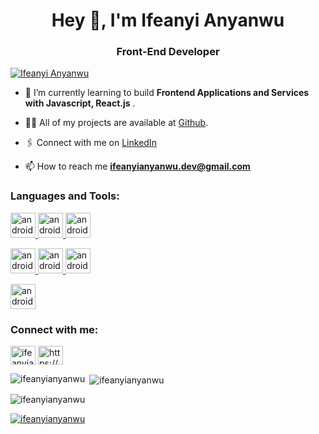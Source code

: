 <h1 align="center">Hey  👋, I'm Ifeanyi Anyanwu</h1>
<h3 align="center"> Front-End Developer </h3>

<!-- <p align="left"> <img src="https://komarev.com/ghpvc/?username=davidekete&label=Profile&theme=onedark%20views&color=0e75b6&style=flat" alt="ifeanyianyanwu" /> </p> -->


<p align="left"> <a href="https://twitter.com/ifeanyianyanwu_" target="blank"><img src="https://img.shields.io/twitter/follow/dev_delgo?logo=twitter&style=for-the-badge" alt="Ifeanyi Anyanwu" /></a> </p>


- 🌱 I’m currently learning to build **Frontend Applications and Services with Javascript, React.js** .

- 👨‍💻 All of my projects are available at [Github](https://github.com/ifeanyianyanwu_).

- 🖇 Connect with me on [LinkedIn](https://www.linkedin.com/in/anyanwu-ifeanyi)

- 📫 How to reach me **ifeanyianyanwu.dev@gmail.com**




<h3 align="left">Languages and Tools:</h3>

<p>
  <a href="https://developer.mozilla.org/en-US/docs/Learn/Getting_started_with_the_web/HTML_basics">
    <img src="https://upload.wikimedia.org/wikipedia/commons/6/61/HTML5_logo_and_wordmark.svg" alt="android" width="40" height="40"/> 
  </a>
  <a href="https://developer.mozilla.org/en-US/docs/Web/CSS">
    <img src="https://upload.wikimedia.org/wikipedia/commons/d/d5/CSS3_logo_and_wordmark.svg" alt="android" width="40" height="40"/> 
  </a>
  <a href="https://tailwindcss.com/">
    <img src="https://upload.wikimedia.org/wikipedia/commons/d/d5/Tailwind_CSS_Logo.svg" alt="android" width="40" height="40"/></p>
  </a>
  <a href="https://developer.mozilla.org/en-US/docs/Web/JavaScript">
    <img src="https://upload.wikimedia.org/wikipedia/commons/9/99/Unofficial_JavaScript_logo_2.svg" alt="android" width="40" height="40"/>
  </a>
  <a href="https://beta.reactjs.org/">
    <img src="https://upload.wikimedia.org/wikipedia/commons/a/a7/React-icon.svg" alt="android" width="40" height="40"/>
  </a>
  <a href="https://www.typescriptlang.org/">
    <img src="https://upload.wikimedia.org/wikipedia/commons/4/4c/Typescript_logo_2020.svg" alt="android" width="40" height="40"/></p>
  </a>
  <a href="https://redux.js.org/">
    <img src="https://raw.githubusercontent.com/reduxjs/redux/master/logo/logo.png" alt="android" width="40" height="40"/></p>
  </a>
</p>

<h3 align="left">Connect with me:</h3>
<p align="left">
<a href="https://twitter.com/delgo__" target="blank"><img align="center" src="https://raw.githubusercontent.com/rahuldkjain/github-profile-readme-generator/master/src/images/icons/Social/twitter.svg" alt="ifeanyianyanwu" height="30" width="40" /></a>
<a href="https://www.linkedin.com/in/anyanwu-ifeanyi" target="blank"><img align="center" src="https://raw.githubusercontent.com/rahuldkjain/github-profile-readme-generator/master/src/images/icons/Social/linked-in-alt.svg" alt="https://ng.linkedin.com/in/anyanwu-ifeanyi?challengeId=AQEjmFjYPXxIWQAAAYAnFThFIXwVCxH7uXZGq4x8bBT-nbzsqAWbXtN-ymsHSyUyZiCDBuMV0Jn6kABvR-IQx-KpB2NO50cIIw&submissionId=542ba375-5bb4-e516-edc9-0c9afdb89560" height="30" width="40" /></a>




<p><img align="left" src="https://github-readme-stats.vercel.app/api/top-langs?username=ifeanyianyanwu&show_icons=true&locale=en&layout=compact&theme=onedark" alt="ifeanyianyanwu" /></p>

<p>&nbsp;<img align="center" src="https://github-readme-stats.vercel.app/api?username=ifeanyianyanwu&show_icons=true&locale=en&theme=onedark" alt="ifeanyianyanwu" /></p>

<p><img align="center" src="https://github-readme-streak-stats.herokuapp.com/?user=ifeanyianyanwu&&theme=onedark" alt="ifeanyianyanwu" /></p>

<p align="left"> <a href="https://github.com/ryo-ma/github-profile-trophy"><img src="https://github-profile-trophy.vercel.app/?username=ifeanyianyanwu&theme=onedark" alt="ifeanyianyanwu" /></a> </p>
